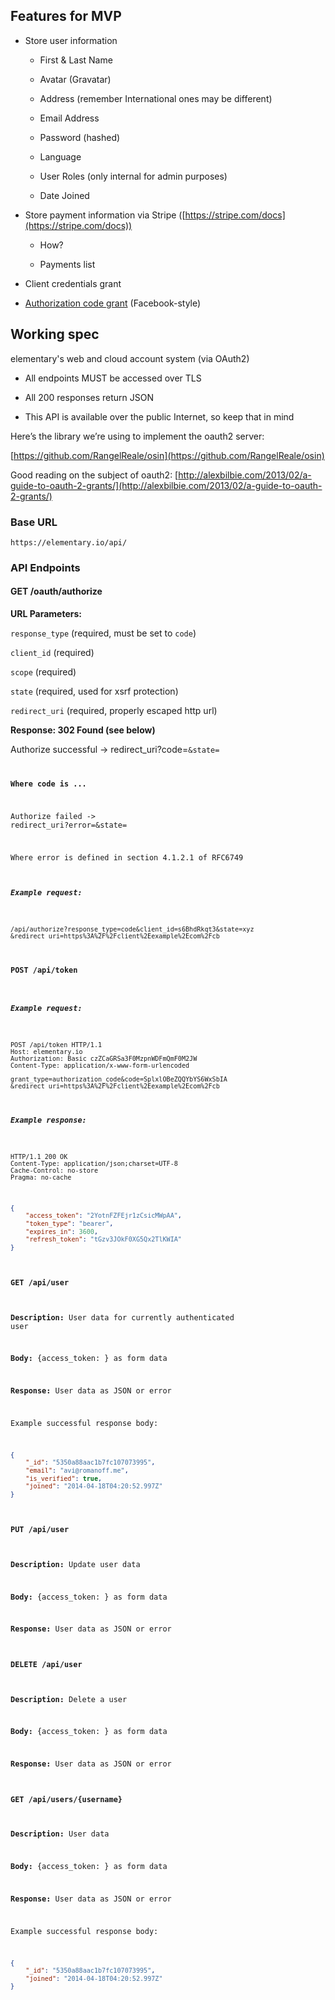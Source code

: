 ## Features for MVP

* Store user information

	* First & Last Name

	* Avatar (Gravatar)

	* Address (remember International ones may be different)

	* Email Address

	* Password (hashed)

	* Language

	* User Roles (only internal for admin purposes)

	* Date Joined

* Store payment information via Stripe ([https://stripe.com/docs](https://stripe.com/docs))

    * How?

    * Payments list

* Client credentials grant

* [Authorization code grant](http://tools.ietf.org/html/rfc6749#section-4.1) (Facebook-style)

## Working spec

elementary's web and cloud account system (via OAuth2)

* All endpoints MUST be accessed over TLS

* All 200 responses return JSON

* This API is available over the public Internet, so keep that in mind

Here’s the library we’re using to implement the oauth2 server:

[https://github.com/RangelReale/osin](https://github.com/RangelReale/osin)

Good reading on the subject of oauth2:
[http://alexbilbie.com/2013/02/a-guide-to-oauth-2-grants/](http://alexbilbie.com/2013/02/a-guide-to-oauth-2-grants/)

### Base URL

`https://elementary.io/api/`

### API Endpoints

#### GET /oauth/authorize

**URL Parameters:**

`response_type` (required, must be set to `code`)

`client_id`     (required)

`scope`         (required)

`state`         (required, used for xsrf protection)

`redirect_uri`  (required, properly escaped http url)

**Response: 302 Found (see below)**

Authorize successful -> redirect_uri?code=<code>&state=<state>

**Where code is ...**

Authorize failed -> redirect_uri?error=<error>&state=<state>

Where error is defined in section 4.1.2.1 of RFC6749

##### Example request:

	/api/authorize?response_type=code&client_id=s6BhdRkqt3&state=xyz
	&redirect_uri=https%3A%2F%2Fclient%2Eexample%2Ecom%2Fcb

#### POST /api/token

##### Example request:

	POST /api/token HTTP/1.1
	Host: elementary.io
	Authorization: Basic czZCaGRSa3F0MzpnWDFmQmF0M2JW
	Content-Type: application/x-www-form-urlencoded

	grant_type=authorization_code&code=SplxlOBeZQQYbYS6WxSbIA
	&redirect_uri=https%3A%2F%2Fclient%2Eexample%2Ecom%2Fcb

##### Example response:

	HTTP/1.1 200 OK
	Content-Type: application/json;charset=UTF-8
	Cache-Control: no-store
	Pragma: no-cache
```json
{
	"access_token": "2YotnFZFEjr1zCsicMWpAA",
	"token_type": "bearer",
	"expires_in": 3600,
	"refresh_token": "tGzv3JOkF0XG5Qx2TlKWIA"
}
```

#### GET /api/user

**Description:** User data for currently authenticated user

**Body:** {access_token: <token>} as form data

**Response:** User data as JSON or error

Example successful response body:

```json
{
	"_id": "5350a88aac1b7fc107073995",
	"email": "avi@romanoff.me",
	"is_verified": true,
	"joined": "2014-04-18T04:20:52.997Z"
}
```

#### PUT /api/user

**Description:** Update user data

**Body:** {access_token: <token>} as form data

**Response:** User data as JSON or error

#### DELETE /api/user

**Description:** Delete a user

**Body:** {access_token: <token>} as form data

**Response:** User data as JSON or error

#### GET /api/users/{username}

**Description:** User data

**Body:** {access_token: <token>} as form data

**Response:** User data as JSON or error

Example successful response body:

```json
{
	"_id": "5350a88aac1b7fc107073995",
	"joined": "2014-04-18T04:20:52.997Z"
}
```
